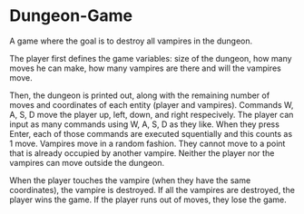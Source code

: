 # Dungeon-Game
A game where the goal is to destroy all vampires in the dungeon.

The player first defines the game variables: size of the dungeon, how many moves he can make, how many vampires are there and will the vampires move.

Then, the dungeon is printed out, along with the remaining number of moves and coordinates of each entity (player and vampires).
Commands W, A, S, D move the player up, left, down, and right respecively.
The player can input as many commands using W, A, S, D as they like. When they press Enter, each of those commands are executed squentially and this counts as 1 move.
Vampires move in a random fashion. They cannot move to a point that is already occupied by another vampire. Neither the player nor the vampires can move outside the dungeon.

When the player touches the vampire (when they have the same coordinates), the vampire is destroyed.
If all the vampires are destroyed, the player wins the game. If the player runs out of moves, they lose the game.
